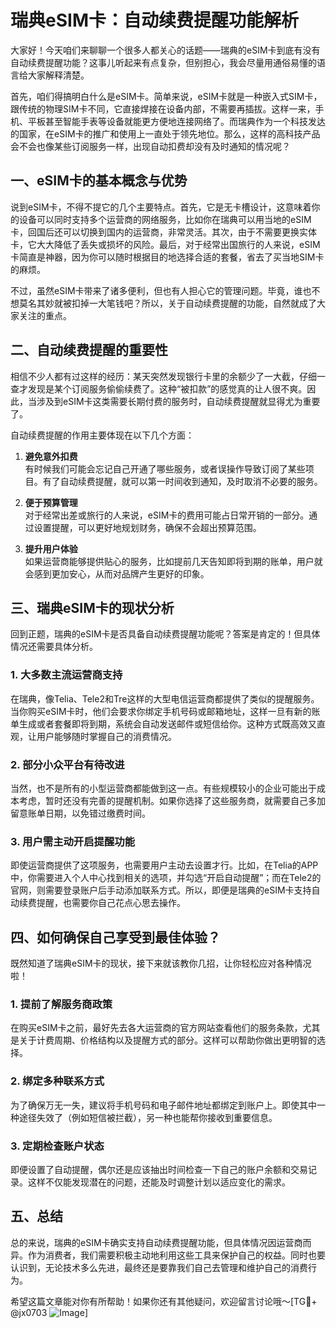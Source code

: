# 瑞典eSIM卡：自动续费提醒功能解析

大家好！今天咱们来聊聊一个很多人都关心的话题——瑞典的eSIM卡到底有没有自动续费提醒功能？这事儿听起来有点复杂，但别担心，我会尽量用通俗易懂的语言给大家解释清楚。

首先，咱们得搞明白什么是eSIM卡。简单来说，eSIM卡就是一种嵌入式SIM卡，跟传统的物理SIM卡不同，它直接焊接在设备内部，不需要再插拔。这样一来，手机、平板甚至智能手表等设备就能更方便地连接网络了。而瑞典作为一个科技发达的国家，在eSIM卡的推广和使用上一直处于领先地位。那么，这样的高科技产品会不会也像某些订阅服务一样，出现自动扣费却没有及时通知的情况呢？

## 一、eSIM卡的基本概念与优势

说到eSIM卡，不得不提它的几个主要特点。首先，它是无卡槽设计，这意味着你的设备可以同时支持多个运营商的网络服务，比如你在瑞典可以用当地的eSIM卡，回国后还可以切换到国内的运营商，非常灵活。其次，由于不需要更换实体卡，它大大降低了丢失或损坏的风险。最后，对于经常出国旅行的人来说，eSIM卡简直是神器，因为你可以随时根据目的地选择合适的套餐，省去了买当地SIM卡的麻烦。

不过，虽然eSIM卡带来了诸多便利，但也有人担心它的管理问题。毕竟，谁也不想莫名其妙就被扣掉一大笔钱吧？所以，关于自动续费提醒的功能，自然就成了大家关注的重点。

## 二、自动续费提醒的重要性

相信不少人都有过这样的经历：某天突然发现银行卡里的余额少了一大截，仔细一查才发现是某个订阅服务偷偷续费了。这种“被扣款”的感觉真的让人很不爽。因此，当涉及到eSIM卡这类需要长期付费的服务时，自动续费提醒就显得尤为重要了。

自动续费提醒的作用主要体现在以下几个方面：

1. **避免意外扣费**  
   有时候我们可能会忘记自己开通了哪些服务，或者误操作导致订阅了某些项目。有了自动续费提醒，就可以第一时间收到通知，及时取消不必要的服务。

2. **便于预算管理**  
   对于经常出差或旅行的人来说，eSIM卡的费用可能占日常开销的一部分。通过设置提醒，可以更好地规划财务，确保不会超出预算范围。

3. **提升用户体验**  
   如果运营商能够提供贴心的服务，比如提前几天告知即将到期的账单，用户就会感到更加安心，从而对品牌产生更好的印象。

## 三、瑞典eSIM卡的现状分析

回到正题，瑞典的eSIM卡是否具备自动续费提醒功能呢？答案是肯定的！但具体情况还需要具体分析。

### 1. 大多数主流运营商支持
在瑞典，像Telia、Tele2和Tre这样的大型电信运营商都提供了类似的提醒服务。当你购买eSIM卡时，他们会要求你绑定手机号码或邮箱地址，这样一旦有新的账单生成或者套餐即将到期，系统会自动发送邮件或短信给你。这种方式既高效又直观，让用户能够随时掌握自己的消费情况。

### 2. 部分小众平台有待改进
当然，也不是所有的小型运营商都能做到这一点。有些规模较小的企业可能出于成本考虑，暂时还没有完善的提醒机制。如果你选择了这些服务商，就需要自己多加留意账单日期，以免错过缴费时间。

### 3. 用户需主动开启提醒功能
即使运营商提供了这项服务，也需要用户主动去设置才行。比如，在Telia的APP中，你需要进入个人中心找到相关的选项，并勾选“开启自动提醒”；而在Tele2的官网，则需要登录账户后手动添加联系方式。所以，即便是瑞典的eSIM卡支持自动续费提醒，也需要你自己花点心思去操作。

## 四、如何确保自己享受到最佳体验？

既然知道了瑞典eSIM卡的现状，接下来就该教你几招，让你轻松应对各种情况啦！

### 1. 提前了解服务商政策
在购买eSIM卡之前，最好先去各大运营商的官方网站查看他们的服务条款，尤其是关于计费周期、价格结构以及提醒方式的部分。这样可以帮助你做出更明智的选择。

### 2. 绑定多种联系方式
为了确保万无一失，建议将手机号码和电子邮件地址都绑定到账户上。即使其中一种途径失效了（例如短信被拦截），另一种也能帮你接收到重要信息。

### 3. 定期检查账户状态
即便设置了自动提醒，偶尔还是应该抽出时间检查一下自己的账户余额和交易记录。这样不仅能发现潜在的问题，还能及时调整计划以适应变化的需求。

## 五、总结

总的来说，瑞典的eSIM卡确实支持自动续费提醒功能，但具体情况因运营商而异。作为消费者，我们需要积极主动地利用这些工具来保护自己的权益。同时也要认识到，无论技术多么先进，最终还是要靠我们自己去管理和维护自己的消费行为。

希望这篇文章能对你有所帮助！如果你还有其他疑问，欢迎留言讨论哦～[TG💪+ @jx0703 ![Image](https://github.com/user-attachments/assets/dbca1d08-cadb-493c-b0ec-ad6f7a83f270)]